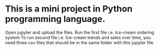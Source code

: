 # This is a mini project in Python programming language.
Open jupyter and upload the files.
Run the first file i.e. Ice-cream ordering system
To run second file i.e. Ice-cream trends and sales over time, you need three csv files that should be in the same folder with this jupyter file.
